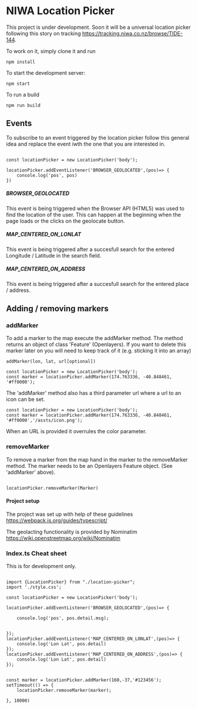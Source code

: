 # NIWA Location Picker


This project is under development. Soon it will be a universal location picker following this
story on tracking https://tracking.niwa.co.nz/browse/TIDE-144.


To work on it, simply clone it and run 

````angular2
npm install
````

To start the development server:

```angular2
npm start
```


To run a build 
```angular2
npm run build
```

## Events

To subscribe to an event triggered by the location picker follow this general idea and replace the event iwth the one that you are interested in.

```angular2

const locationPicker = new LocationPicker('body');

locationPicker.addEventListener('BROWSER_GEOLOCATED',(pos)=> {
    console.log('pos', pos)
})
```
##### BROWSER_GEOLOCATED

This event is being triggered when the Browser API (HTML5) was used to find the location of the user. 
This can happen at the beginning when the page loads or the clicks on the geolocate button.

##### MAP_CENTERED_ON_LONLAT

This event is being triggered after a succesfull search for the entered Longitude / Latitude in the search field.

##### MAP_CENTERED_ON_ADDRESS

This event is being triggered after a succesfull search for the entered place / address.


## Adding / removing markers

### addMarker

To add a marker to the map execute the addMarker method. The method returns an object of class 'Feature' (Openlayers). 
If you want to delete this marker later on you will need to keep track of it (e.g. sticking it into an array)


```angular2
addMarker(lon, lat, url[optional])
```



````angular2
const locationPicker = new LocationPicker('body');
const marker = locationPicker.addMarker(174.763336, -40.848461, '#ff0000');
````

The 'addMarker' method also has a third parameter url where a url to an icon can be set. 

```angular2
const locationPicker = new LocationPicker('body');
const marker = locationPicker.addMarker(174.763336, -40.848461, '#ff0000','/assts/icon.png');
```

When an URL is provided it overrules the color parameter.
### removeMarker

To remove a marker from the map hand in the marker to the removeMarker method. The marker needs to be an Openlayers Feature object.
(See 'addMarker' above).
 

````angular2

locationPicker.removeMarker(Marker)

````

#### Project setup

The project was set up with help of these guidelines 
https://webpack.js.org/guides/typescript/

The geolacting functionality is provided by Nominatim 
https://wiki.openstreetmap.org/wiki/Nominatim


### Index.ts Cheat sheet
This is for development only.

```angular2

import {LocationPicker} from "./location-picker";
import './style.css';

const locationPicker = new LocationPicker('body');

locationPicker.addEventListener('BROWSER_GEOLOCATED',(pos)=> {

    console.log('pos', pos.detail.msg);


});
locationPicker.addEventListener('MAP_CENTERED_ON_LONLAT',(pos)=> {
    console.log('Lon Lat', pos.detail)
});
locationPicker.addEventListener('MAP_CENTERED_ON_ADDRESS',(pos)=> {
    console.log('Lon Lat', pos.detail)
});


const marker = locationPicker.addMarker(160,-37,'#123456');
setTimeout(() => {
    locationPicker.removeMarker(marker);

}, 10000)


```

